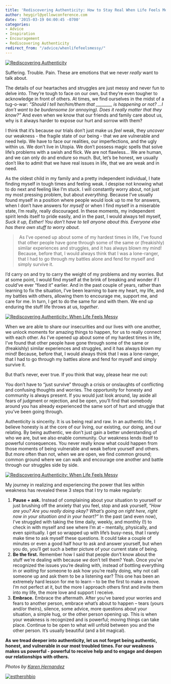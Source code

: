 ```yaml
---
title: 'Rediscovering Authenticity: How to Stay Real When Life Feels Messy'
author: heygirl@yellowconference.com
date: '2015-03-19 04:00:45 -0700'
categories:
- Advice
- Inspiration
- Encouragement
- Rediscovering Authenticity
redirect_from: "/advice/whenlifefeelsmessy/"
---
```


[![Rediscovering Authenticity ](https://yellow-blog-images.imgix.net/2015/03/authenticitywhenlifeismessy.jpg)](https://yellow-blog-images.imgix.net/2015/03/authenticitywhenlifeismessy.jpg)

Suffering. Trouble. Pain. These are emotions that we never _really_ want to talk about.

The details of our heartaches and struggles are just messy and never fun to delve into. They’re tough to face on our own, but they’re even tougher to acknowledge in front of others. At times, we find ourselves in the midst of a tug-o-war: _“Should I tell her/him/them that ________ is happening or not? …I don’t want to be burdensome (or annoying). Does it really matter that they know?”_ And even when we know that our friends and family care about us, why is it always harder to expose our hurt and sorrow with them?

I think that it’s because our trials don’t just make us _feel_ weak, they _uncover_ our weakness - the fragile state of our being - that we are vulnerable and need help. We have to face our realities, our imperfections, and the ugly within us. We don’t live in Utopia. We don’t possess magic spells that solve life’s problems with a swish and flick. We are not flawless… We are human, and we can only do and endure so much. But, let’s be honest, we usually don’t like to admit that we have real issues in life, that we are weak and in need.

As the oldest child in my family and a pretty independent individual, I hate finding myself in tough times and feeling weak. I despise not knowing what to do next and feeling like I’m stuck. I will constantly worry about, not just my most pressing problem, but about _everything_. Because I’ve usually found myself in a position where people would look up to me for answers, when I don’t have answers for _myself_ or when I find myself in a miserable state, I’m really, really discouraged. In these moments, my independent spirit lends itself to pride easily, and in the past, I would always tell myself, _Suck it up, Esther! You don’t have to tell anyone about this. Everyone else has there own stuff to worry about._

>  As I’ve opened up about some of my hardest times in life, I’ve found that other people have gone through some of the same or (freakishly) similar experiences and struggles, and it has always blown my mind! Because, before that, I would always think that I was a lone-ranger, that I had to go through my battles alone and fend for myself and simply survive it.

I’d carry on and try to carry the weight of my problems and my worries. But at some point, I would find myself at the brink of breaking and wonder if I could’ve ever “fixed it” earlier. And in the past couple of years, rather than learning to fix the situation, I’ve been learning to bare my heart, my life, and my battles with others, allowing them to encourage me, support me, and care for me. In turn, I get to do the same for and with them. We end up enduring the stuff life throws at us, _together_.

[![Rediscovering Authenticity: When Life Feels Messy](https://yellow-blog-images.imgix.net/2015/03/messy4.jpg)](https://yellow-blog-images.imgix.net/2015/03/messy4.jpg)

When we are able to share our insecurities and our lives with one another, we unlock moments for amazing things to happen, for us to really connect with each other. As I’ve opened up about some of my hardest times in life, I’ve found that other people have gone through some of the same or (freakishly) similar experiences and struggles, and it has always blown my mind! Because, before that, I would always think that I was a lone-ranger, that I had to go through my battles alone and fend for myself and simply survive it.

But that’s never, ever true. If you think that way, please hear me out:

You don’t have to “just survive” through a crisis or onslaughts of conflicting and confusing thoughts and worries. The opportunity for honesty and community is always present. If you would just look around, lay aside all fears of judgment or rejection, and be open, you’ll find that somebody around you has already experienced the same sort of hurt and struggle that you’ve been going through.

Authenticity is sincerity. It is us being real and raw. In an authentic life, I believe honesty is at the core of our living, our existing, our doing, and our relating. By being authentic, we don’t just gain a better understanding of who we are, but we also enable community. Our weakness lends itself to powerful consequences. You never really know what could happen from those moments of being vulnerable and weak before yourself and others. But more often than not, when we are open, we find common ground; common ground where we can walk and encourage one another and battle through our struggles side by side.

[![Rediscovering Authenticity: When  Life Feels Messy](https://yellow-blog-images.imgix.net/2015/03/authenticitywhenlifeismessy3.jpg)](https://yellow-blog-images.imgix.net/2015/03/authenticitywhenlifeismessy3.jpg)

My journey in realizing and experiencing the power that lies within weakness has revealed these 3 steps that I try to make regularly:

1.  **Pause + ask.** Instead of complaining about your situation to yourself or just brushing off the anxiety that you feel, stop and ask yourself, _“How are you? Are you really doing okay? What’s going on right here, right now in your situation and in your heart?”_ In the past (and even now), I’ve struggled with taking the time daily, weekly, and monthly (!) to check in with myself and see where I’m at – mentally, physically, and even spiritually. I get so wrapped up with life’s busy-ness, that I rarely make time to ask myself these questions. It could take a couple of minutes or even a good half hour to ask and answer yourself, but when you do, you’ll get such a better picture of your current state of being.
2.  **Be the first.** Remember how I said that people don’t know about the stuff we’re dealing with because _we_ don’t tell them? Yeah. Once you’ve recognized the issues you’re dealing with, instead of bottling everything in or _waiting_ for someone to ask how you’re really doing, why not call someone up and ask them to be a listening ear? This one has been an extremely hard lesson for me to learn – to be the first to make a move. I’m not perfect at it, but the more I approach others first and invite them into my life, the more love and support I receive.
3.  **Embrace.** Embrace the aftermath. After you’ve bared your worries and fears to another person, embrace what’s about to happen – tears (yours and/or theirs), silence, some advice, more questions about your situation, a simple hug, or the other person opening up. This is when your weakness is recognized and is powerful; moving things can take place. Continue to be open to what will unfold between you and the other person. It’s usually beautiful (and a bit magical).

**As we tread deeper into authenticity, let us not forget being authentic, honest, and vulnerable in our most troubled times. For our weakness makes us powerful - powerful to receive help and to engage and deepen our relationships with others.**

_Photos by [Karen Hernandez](http://alwaysjoyfulkaren.blogspot.com/)_

[![estherohbio](https://yellow-blog-images.imgix.net/2015/03/estherohbio1.jpg)](https://estherohx.wordpress.com/)
